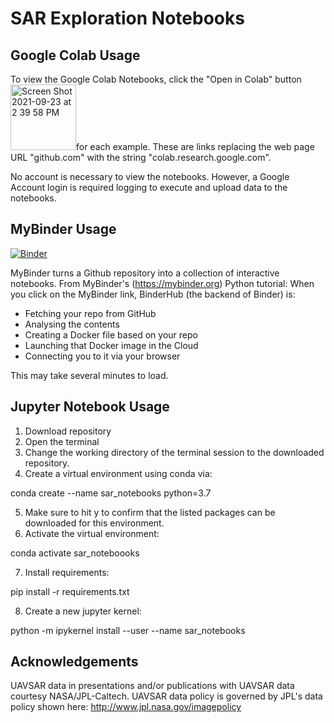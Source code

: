 # SAR Exploration Notebooks

## Google Colab Usage

To view the Google Colab Notebooks, click the "Open in Colab" button <img width="105" alt="Screen Shot 2021-09-23 at 2 39 58 PM" src="https://user-images.githubusercontent.com/69326547/134588404-d47e30d0-33dd-42bb-803d-2a6d2a965fb0.png">for each example. These are links replacing the web page URL "github.com" with the string "colab.research.google.com". 

No account is necessary to view the notebooks. However, a Google Account login is required logging to execute and upload data to the notebooks. 

## MyBinder Usage

[![Binder](https://mybinder.org/badge_logo.svg)](https://mybinder.org/v2/gh/anniepeacock/sar_notebooks/main)

MyBinder turns a Github repository into a collection of interactive notebooks. 
From MyBinder's (https://mybinder.org) Python tutorial:
When you click on the MyBinder link, BinderHub (the backend of Binder) is:
* Fetching your repo from GitHub
* Analysing the contents
* Creating a Docker file based on your repo
* Launching that Docker image in the Cloud
* Connecting you to it via your browser

This may take several minutes to load.

## Jupyter Notebook Usage 

1. Download repository
2. Open the terminal
3. Change the working directory of the terminal session to the downloaded repository.
4. Create a virtual environment using conda via:

conda create --name sar_notebooks python=3.7

5. Make sure to hit y to confirm that the listed packages can be downloaded for this environment.
6. Activate the virtual environment:

conda activate sar_noteboooks

7. Install requirements:

pip install -r requirements.txt

8. Create a new jupyter kernel:

python -m ipykernel install --user --name sar_notebooks

## Acknowledgements
UAVSAR data in presentations and/or publications with UAVSAR data courtesy NASA/JPL-Caltech. UAVSAR data policy is governed by JPL's data policy shown here: http://www.jpl.nasa.gov/imagepolicy

